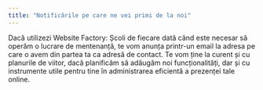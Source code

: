 ```yaml
---
title: "Notificările pe care ne vei primi de la noi"
---
```


Dacă utilizezi Website Factory: Școli de fiecare dată când este necesar să
operăm o lucrare de mentenanță, te vom anunța printr-un email la adresa
pe care o avem din partea ta ca adresă de contact. Te vom ține la curent
și cu planurile de viitor, dacă planificăm să adăugăm noi
funcționalități, dar și cu instrumente utile pentru tine în
administrarea eficientă a prezenței tale online.
